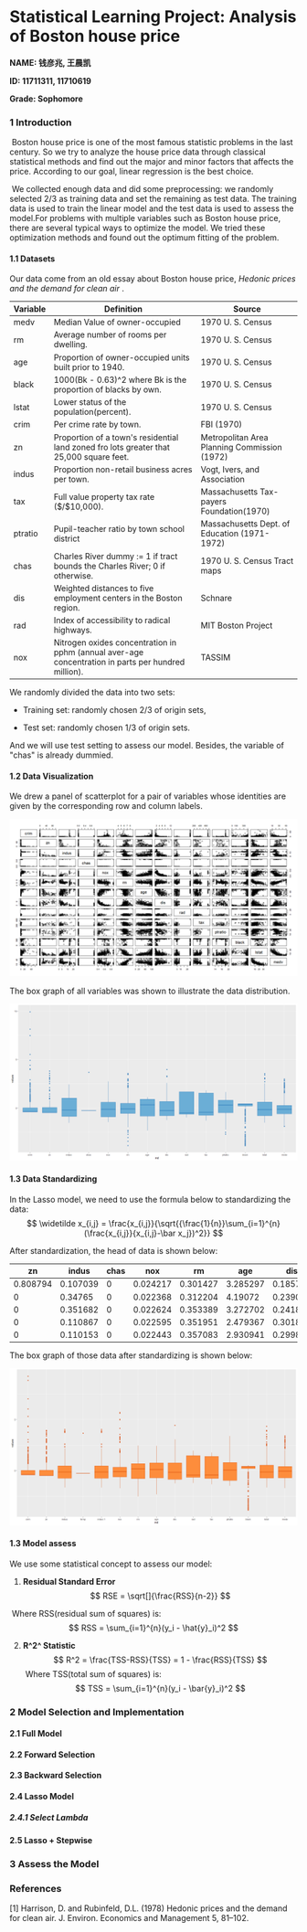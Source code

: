 # Statistical Learning Project: Analysis of Boston house price

**NAME:  钱彦兆, 王晨凯** 

**ID: 11711311, 11710619** 

**Grade: Sophomore**



### 1 Introduction

​	Boston house price is one of the most famous statistic problems in the last century. So we try to analyze the house price data through classical statistical methods and find out the major and minor factors that affects the price. According to our goal, linear regression is the best choice. 

​	We collected enough data and did some preprocessing: we randomly selected 2/3 as training data and set the remaining as test data. The training data is used to train the linear model and the test data is used to assess the model.For problems with multiple variables such as Boston house price, there are several typical ways to optimize the model. We tried these optimization methods and found out the  optimum fitting of the problem.





#### 1.1 Datasets

Our data come from an old essay about Boston house price, *Hedonic prices and the demand for clean air* .

| Variable | Definition                                                   | Source                                       |
| -------- | ------------------------------------------------------------ | -------------------------------------------- |
| medv     | Median Value of owner-occupied                               | 1970 U. S. Census                            |
| rm       | Average number of rooms per dwelling.                        | 1970 U. S. Census                            |
| age      | Proportion of owner-occupied units built prior to 1940.      | 1970 U. S. Census                            |
| black    | 1000(Bk - 0.63)^2 where Bk is the proportion of blacks by own. | 1970 U. S. Census                            |
| lstat    | Lower status of the population(percent).                     | 1970 U. S. Census                            |
| crim     | Per crime rate by town.                                      | FBI (1970)                                   |
| zn       | Proportion of a town's residential land zoned fro lots greater that 25,000 square feet. | Metropolitan Area Planning Commission (1972) |
| indus    | Proportion non-retail business acres per town.               | Vogt, Ivers, and Association                 |
| tax      | Full value property tax rate (\$/\$10,000).                  | Massachusetts Tax-payers Foundation(1970)    |
| ptratio  | Pupil-teacher ratio by town school district                  | Massachusetts Dept. of Education (1971-1972) |
| chas     | Charles River dummy := 1 if tract bounds the Charles River; 0 if otherwise. | 1970 U. S. Census Tract maps                 |
| dis      | Weighted distances to five employment centers in the Boston region. | Schnare                                      |
| rad      | Index of accessibility to radical highways.                  | MIT Boston Project                           |
| nox      | Nitrogen oxides concentration in pphm (annual aver-age concentration in parts per hundred million). | TASSIM                                       |



We randomly divided the data into two sets: 

- Training set: randomly chosen 2/3 of origin sets,

- Test set: randomly chosen 1/3 of origin sets. 

And we will use test setting to assess our model. Besides, the variable of "chas" is already dummied.

#### 1.2 Data Visualization

We drew a panel  of scatterplot  for a pair of variables whose identities are given by the corresponding row and column labels.

![](Graph/paris.png)

The box graph of all variables was shown to illustrate the data distribution.

![](Graph/plot_databox_png.png)

#### 1.3 Data Standardizing

In the Lasso model, we need to use the formula below to standardizing the data:
$$
\widetilde x_{i,j} = \frac{x_{i,j}}{\sqrt{{\frac{1}{n}}\sum_{i=1}^{n}(\frac{x_{i,j}}{x_{i,j}-\bar x_j})^2}}
$$

After standardization, the head of data is shown below:

| zn       | indus    | chas | nox      | rm       | age      | dis      | rad      | tax      | ptratio  | black    | lstat    | medv     |
| -------- | -------- | ---- | -------- | -------- | -------- | -------- | -------- | -------- | -------- | -------- | -------- | -------- |
| 0.808794 | 0.107039 | 0    | 0.024217 | 0.301427 | 3.285297 | 0.185721 | 0.04567  | 6.304818 | 0.727945 | 7.082784 | 0.231909 | 1.148223 |
| 0        | 0.34765  | 0    | 0.022368 | 0.312204 | 4.19072  | 0.239091 | 0.096855 | 5.145127 | 0.899769 | 7.060669 | 0.451788 | 1.09814  |
| 0        | 0.351682 | 0    | 0.022624 | 0.353389 | 3.272702 | 0.241842 | 0.097973 | 5.136803 | 0.910231 | 6.976837 | 0.201515 | 1.784631 |
| 0        | 0.110867 | 0    | 0.022595 | 0.351951 | 2.479367 | 0.301846 | 0.150278 | 4.680136 | 0.977038 | 6.96521  | 0.150288 | 1.754769 |
| 0        | 0.110153 | 0    | 0.022443 | 0.357083 | 2.930941 | 0.299832 | 0.149284 | 4.696069 | 0.971178 | 7.026242 | 0.270726 | 1.890694 |

The box graph of those data after standardizing is shown below:

![](Graph/data_distri_after_standard.png)

#### 1.3 Model assess

We use some statistical concept to assess our model:

1. **Residual Standard Error**
$$
RSE = \sqrt[]{\frac{RSS}{n-2}}
$$

​		Where RSS(residual sum of squares) is:
$$
RSS = \sum_{i=1}^{n}(y_i - \hat{y}_i)^2
$$

2. **R^2^ Statistic**
$$
R^2 = \frac{TSS-RSS}{TSS} = 1 - \frac{RSS}{TSS}
$$
​		Where TSS(total sum of squares) is:
$$
TSS = \sum_{i=1}^{n}(y_i - \bar{y}_i)^2
$$


### 2 Model Selection and Implementation

#### 2.1 Full Model

#### 2.2 Forward Selection

#### 2.3 Backward Selection

#### 2.4 Lasso Model

##### 2.4.1 Select Lambda

#### 2.5 Lasso + Stepwise



### 3 Assess the Model







### References

[1] Harrison, D. and Rubinfeld, D.L. (1978) Hedonic prices and the demand for clean air. J. Environ. Economics and Management 5, 81–102.